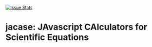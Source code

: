 [![Issue Stats](http://issuestats.com/github/DDorch/jacase/badge/issue)](http://issuestats.com/github/DDorch/jacase)

# jacase: JAvascript CAlculators for Scientific Equations

